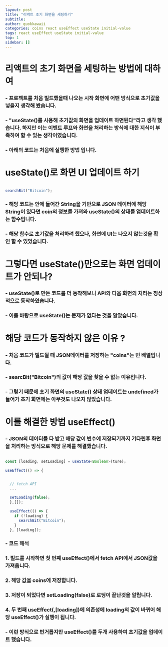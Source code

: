 ```yaml
---
layout: post
title: "리액트 초기 화면을 세팅하기"
subtitle:
author: quokkawaii
categories: coins react useEffect useState initial-value
tags: react useEffect useState initial-value
top: 1
sidebar: []
---
```


# 리액트의 초기 화면을 세팅하는 방법에 대하여

### - 프로젝트를 처음 빌드했을때 나오는 시작 화면에 어떤 방식으로 초기값을 넣을지 생각해 봤습니다.

### - "useState()를 사용해 초기값의 화면을 업데이트 하면된다"라고 생각 했습니다. 하지만 이는 이벤트 루프와 화면을 처리하는 방식에 대한 지식이 부족하여 할 수 있는 생각이였습니다.

### - 아래의 코드는 처음에 실행한 방법 입니다.

# useState()로 화면 UI 업데이트 하기

```typeScript

searchBit("Bitcoin");

```

### - 해당 코드는 안에 들어간 String을 기반으로 JSON 데이터에 해당 String이 있다면 coin의 정보를 가져와 useState()의 상태를 업데이트하는 함수입니다.

### - 해당 함수로 초기값을 처리하려 했으나, 화면에 UI는 나오지 않는것을 확인 할 수 있었습니다.

</hr>

# 그렇다면 useState()만으로는 화면 업데이트가 안되나?

### - useState()로 만든 코드를 더 동작해보니 **API**와 **다음 화면의 처리**는 정상적으로 동작하였습니다.

### - 이를 바탕으로 useState()는 문제가 없다는 것을 알았습니다.

# 해당 코드가 동작하지 않은 이유 ?

### - 처음 코드가 빌드될 때 JSON데이터를 저장하는 "coins"는 빈 배열입니다.

### - searcBit("Bitcoin")의 값이 해당 값을 찾을 수 없는 이유입니다.

### - 그렇기 때문에 초기 화면의 useState() 상태 업데이트는 undefined가 들어가 초기 화면에는 아무것도 나오지 않았습니다.

# 이를 해결한 방법 useEffect()

### - JSON의 데이터를 다 받고 해당 값이 변수에 저장되기까지 기다린후 화면을 처리하는 방식으로 해당 문제를 해결했습니다.

```typeScript

const [loading, setLoading] = useState<Boolean>(ture);

useEffect(() => {


  // fetch API
  ...

  setLoading(false);
  },[]);

  useEffect(() => {
    if (!loading) {
      searchBit("Bitcoin");
    }
  }, [loading]);


```

### - 코드 해석

### 1. 빌드를 시작하면 첫 번쨰 useEffect()에서 fetch API에서 JSON값을 가져옵니다.

### 2. 해당 값을 coins에 저장합니다.

### 3. 저장이 되었다면 setLoading(false)로 로딩이 끝난것을 알립니다.

### 4. 두 번째 useEffect(,[loading])에 의존성에 loading의 값이 바뀌어 해당 useEffect()가 실행이 됩니다.

### - 이런 방식으로 번거롭지만 useEffect()를 두개 사용하여 초기값을 업데이트 했습니다.
